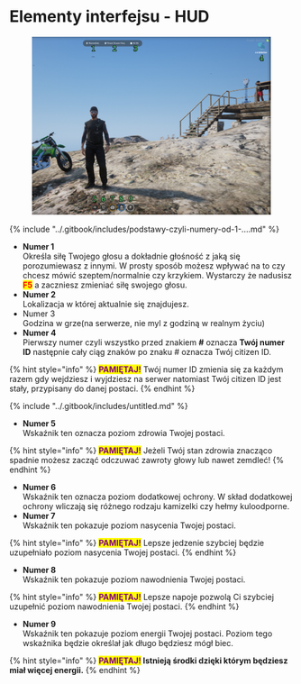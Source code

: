 # Elementy interfejsu - HUD

<figure><img src="../.gitbook/assets/obraz_2025-08-13_165301811.png" alt=""><figcaption></figcaption></figure>

{% include "../.gitbook/includes/podstawy-czyli-numery-od-1-....md" %}



* **Numer 1**\
  Określa siłę Twojego głosu a dokładnie głośność z jaką się porozumiewasz z innymi. W prosty sposób możesz wpływać na to czy chcesz mówić szeptem/normalnie czy krzykiem. Wystarczy że nadusisz <mark style="color:red;">**F5**</mark> a zaczniesz zmieniać siłę swojego głosu.
* **Numer 2**\
  Lokalizacja w której aktualnie się znajdujesz.
* Numer 3\
  Godzina w grze(na serwerze, nie myl z godziną w realnym życiu)
* **Numer 4**\
  Pierwszy numer czyli wszystko przed znakiem **#** oznacza **Twój numer ID** następnie cały ciąg znaków po znaku # oznacza Twój citizen ID.&#x20;

{% hint style="info" %}
<mark style="color:purple;">**PAMIĘTAJ!**</mark> Twój numer ID zmienia się za każdym razem gdy wejdziesz i wyjdziesz na serwer natomiast Twój citizen ID jest stały, przypisany do danej postaci.
{% endhint %}

{% include "../.gitbook/includes/untitled.md" %}



* **Numer 5**\
  Wskaźnik ten oznacza poziom zdrowia Twojej postaci.

{% hint style="info" %}
<mark style="color:purple;">**PAMIĘTAJ!**</mark> Jeżeli Twój stan zdrowia znacząco spadnie możesz zacząć odczuwać zawroty głowy lub nawet zemdleć!
{% endhint %}

* **Numer 6**\
  Wskaźnik ten oznacza poziom dodatkowej ochrony. W skład dodatkowej ochrony wliczają się różnego rodzaju kamizelki czy hełmy kuloodporne.
* **Numer 7**\
  Wskaźnik ten pokazuje poziom nasycenia Twojej postaci.

{% hint style="info" %}
<mark style="color:purple;">**PAMIĘTAJ!**</mark> Lepsze jedzenie szybciej będzie uzupełniało poziom nasycenia Twojej postaci.
{% endhint %}

* **Numer 8**\
  Wskaźnik ten pokazuje poziom nawodnienia Twojej postaci.

{% hint style="info" %}
<mark style="color:purple;">**PAMIĘTAJ!**</mark> Lepsze napoje pozwolą Ci szybciej uzupełnić poziom nawodnienia Twojej postaci.
{% endhint %}

* **Numer 9**\
  Wskaźnik ten pokazuje poziom energii Twojej postaci. Poziom tego wskaźnika będzie określał jak długo będziesz mógł biec.

{% hint style="info" %}
<mark style="color:purple;">**PAMIĘTAJ!**</mark>**&#x20;Istnieją środki dzięki którym będziesz miał więcej energii.**
{% endhint %}
